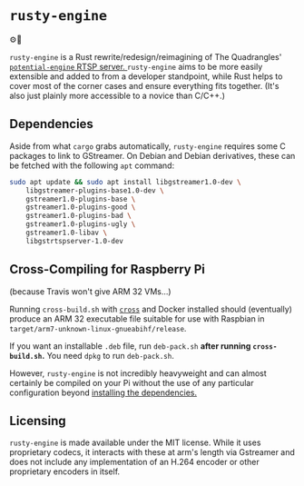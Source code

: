 `rusty-engine`
===
:gear::steam_locomotive:

`rusty-engine` is a Rust rewrite/redesign/reimagining of The Quadrangles' [`potential-engine` RTSP server. ](https://github.com/BHSSFRC/potential-engine) `rusty-engine` aims to be more easily extensible and added to from a developer standpoint, while Rust helps to cover most of the corner cases and ensure everything fits together. (It's also just plainly more accessible to a novice than C/C++.)

## Dependencies
Aside from what `cargo` grabs automatically, `rusty-engine` requires some C packages to link to GStreamer. On Debian and Debian derivatives, these can be fetched with the following `apt` command:
```bash
sudo apt update && sudo apt install libgstreamer1.0-dev \
    libgstreamer-plugins-base1.0-dev \
    gstreamer1.0-plugins-base \
    gstreamer1.0-plugins-good \
    gstreamer1.0-plugins-bad \
    gstreamer1.0-plugins-ugly \
    gstreamer1.0-libav \
    libgstrtspserver-1.0-dev
```
## Cross-Compiling for Raspberry Pi
(because Travis won't give ARM 32 VMs...)

Running `cross-build.sh` with [`cross`](https://github.com/rust-embedded/cross) and Docker installed should (eventually) produce an ARM 32 executable file suitable for use with Raspbian in `target/arm7-unknown-linux-gnueabihf/release`.

If you want an installable `.deb` file, run `deb-pack.sh` **after running `cross-build.sh`.** You need `dpkg` to run `deb-pack.sh`.

However, `rusty-engine` is not incredibly heavyweight and can almost certainly be compiled on your Pi without the use of any particular configuration beyond [installing the dependencies.](#dependencies)

Licensing
---
`rusty-engine` is made available under the MIT license. While it uses proprietary codecs, it interacts with these at arm's length via Gstreamer and does not include any implementation of an H.264 encoder or other proprietary encoders in itself.
